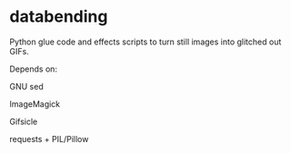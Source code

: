 databending
===========

Python glue code and effects scripts to turn still images into glitched out GIFs.

Depends on:

   GNU sed
   
   ImageMagick
   
   Gifsicle
   
   requests + PIL/Pillow

